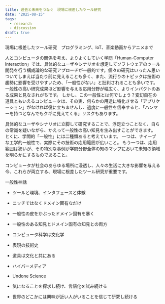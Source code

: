 ```yaml
---
title: 過去と未来をつなぐ　現場に根差したツール研究
date: "2025-08-15"
tags:
  - research
  - discussion
draft: true
---
```


現場に根差したツール研究　プログラミング、IoT、音楽動画からアニメまで

人とコンピュータの関係を考え、よりよくしていく学問「Human-Computer Interaction」では、具体的なユーザやシナリオを想定してソフトウェアのツール開発を行う構成論的な研究アプローチが一般的です。個々の研究はいったん思いついてしまえば当たり前に見えることも多く、また、流行りのトピックは技術の趨勢に影響を受けやすいため、「一般性がない」と批判されることも多いです。一般性の高い研究成果ほど影響を与える応用分野が幅広く、よりインパクトのある成果と見なされがちです。
しかし、この一般性とは何でしょう？変幻自在の道具ともいえるコンピュータは、その実、何らかの用途に特化させる「アプリケーション」がなければ役に立ちませんし、過度に一般性を信奉すると、「ハンマーを持つとなんでもクギに見えてくる」リスクもあります。

具体的なユーザやシナリオに立脚して研究することで、浮足立つことなく、自らの常識を疑いながら、かえって一般性の高い知見を生み出すことができます。
とくに、学問的「一般性」には二種類あると考えています。
一つは、ナイーブな工学的一般性で、実際にその技術の応用範囲が広いこと。
もう一つは、応用範囲は狭いが、その特別な事例が学問分野全体の知のマップにおいて未知の領域を明らかにするものであること。

コンピュータが社会のあらゆる場所に浸透し、人々の生活に大きな影響を与える今、これらが両立する、現場に根差したツール研究が重要です。

一般性神話

- ツールと環境、インタフェースと体験

- ニッチではなくドメイン固有なだけ
- 一般性の皮をかぶったドメイン固有を暴く
- 一般性のある知見とドメイン固有の知見との両方

- コンピュータ科学は文化学
- 表現の技術史
- 道具は文化と共にある
- ハイパーメディア

- Undone Science

- 気になることを探求し続け、言語化を試み続ける
- 世界のどこかには興味が近い人がいることを信じて研究し続ける
